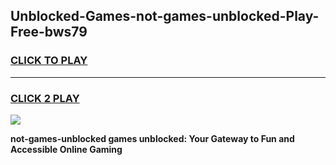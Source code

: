 
## Unblocked-Games-not-games-unblocked-Play-Free-bws79
<h3>
<a href="https://premium76.site?title=not-games-unblocked&ref=17A">CLICK TO PLAY</a></h3>
<hr>

<h3>
<a href="https://premium76.site?title=not-games-unblocked&ref=17A">CLICK 2 PLAY</a>
  
</h3>

<a href="https://premium76.site?title=not-games-unblocked&ref=17A"><img src="https://clearcache.store/games.png"></a>


**not-games-unblocked games unblocked: Your Gateway to Fun and Accessible Online Gaming**
